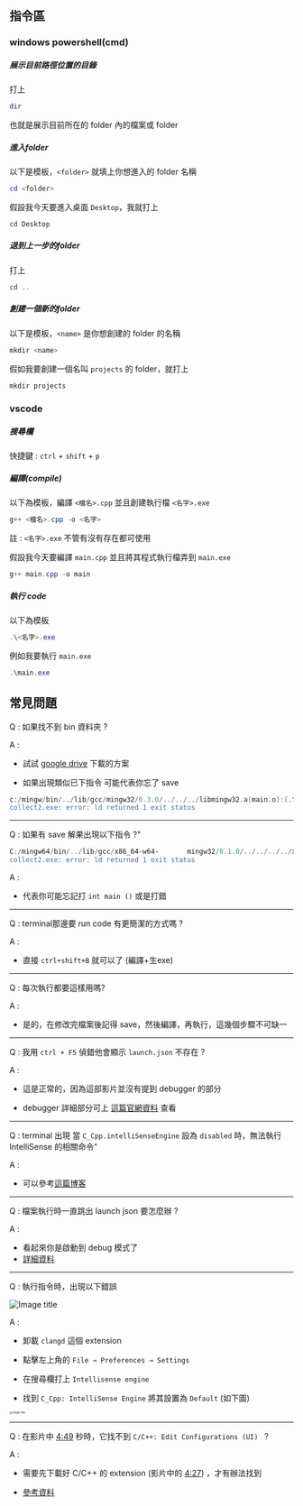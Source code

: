 ## 指令區

### windows powershell(cmd)

##### 展示目前路徑位置的目錄
打上
```powershell
dir
```
也就是展示目前所在的 folder 內的檔案或 folder

##### 進入folder

以下是模板，`<folder>` 就填上你想進入的 folder 名稱

````powershell
cd <folder>  
````
假設我今天要進入桌面 `Desktop`，我就打上
```powershell
cd Desktop
```

##### 退到上一步的folder

打上

```powershell
cd ..
```

##### 創建一個新的folder 
以下是模板，`<name>` 是你想創建的 folder 的名稱

```powershell
mkdir <name>
```

假如我要創建一個名叫 `projects` 的 folder，就打上

```powershell
mkdir projects
```


### vscode 

##### 搜尋欄

快捷鍵 : `ctrl` + `shift` + `p`

##### 編譯(compile) 

以下為模板，編譯 `<檔名>.cpp` 並且創建執行檔 `<名字>.exe`

```powershell
g++ <檔名>.cpp -o <名字>
```

註 : `<名字>.exe` 不管有沒有存在都可使用

假設我今天要編譯 `main.cpp` 並且將其程式執行檔弄到 `main.exe`

```powershell
g++ main.cpp -o main
```

##### 執行 code

以下為模板

```powershell
.\<名字>.exe
```

例如我要執行 `main.exe`

```powershell
.\main.exe
```

## 常見問題

Q : 如果找不到 bin 資料夾 ?

A :
- 試試 [google drive](https://drive.google.com/file/d/1OVHKpgJB-Uqvbm7TLBlhwjtZc6Z0HCG8/view?usp=sharing "Title") 下載的方案   

- 如果出現類似已下指令 可能代表你忘了 save
  
```powershell
c:/mingw/bin/../lib/gcc/mingw32/6.3.0/../../../libmingw32.a(main.o):(.text.startup+0xa0): undefined reference to `WinMain@16'
collect2.exe: error: ld returned 1 exit status
```

---

Q : 如果有 save 解果出現以下指令 ?"

```powershell
C:/mingw64/bin/../lib/gcc/x86_64-w64-		mingw32/8.1.0/../../../../x86_64-w64-mingw32/lib/../lib/libmingw32.a(lib64_libmingw32_a-crt0_c.o):crt0_c.c:	(.text.startup+0x2e): undefined reference to `WinMain'
collect2.exe: error: ld returned 1 exit status
```
A :
- 代表你可能忘記打 `int main ()`  或是打錯

---

Q : terminal那邊要 run code 有更簡潔的方式嗎 ?

A :
- 直接 `ctrl+shift+B` 就可以了 (編譯+生exe)

---

Q : 每次執行都要這樣用嗎?

A :

- 是的，在修改完檔案後記得 save，然後編譯，再執行，這幾個步驟不可缺一

---

Q : 我用 `ctrl + F5` 偵錯他會顯示 `launch.json` 不存在 ?

A :
- 這是正常的，因為這部影片並沒有提到 debugger 的部分
  
- debugger 詳細部分可上 [這篇官網資料](https://code.visualstudio.com/docs/editor/debugging) 查看

---

Q : terminal 出現 當 `C_Cpp.intelliSenseEngine` 設為 `disabled` 時，無法執行 IntelliSense 的相關命令"

A :
- 可以參考[這篇博客](https://blog.csdn.net/lxj362343/article/details/125711213)

---

Q : 檔案執行時一直跳出 launch json 要怎麼辦 ?

A :
- 看起來你是啟動到 debug 模式了
- [詳細資料](https://code.visualstudio.com/docs/cpp/launch-json-reference)

---

Q : 執行指令時，出現以下錯誤

![Image title](https://i.stack.imgur.com/KrGg0.png)

A :
- 卸載 `clangd` 這個 extension
	
- 點擊左上角的 `File → Preferences → Settings`
	
- 在搜尋欄打上 `Intellisense engine`
	
- 找到 `C_Cpp: IntelliSense Engine` 將其設置為 `Default` (如下圖)

<img src="https://i.stack.imgur.com/AJnT2.png" alt="Image title" style="zoom:33%;" />

---

Q : 在影片中 [4:49](https://www.youtube.com/watch?v=8QdDlNOMCgA&t=289s) 秒時，它找不到 `C/C++: Edit Configurations (UI) ` ?

A :
- 需要先下載好 C/C++ 的 extension (影片中的 [4:27](https://www.youtube.com/watch?v=8QdDlNOMCgA&t=267s)) ，才有辦法找到

- [參考資料](https://stackoverflow.com/questions/62036568/dont-have-c-cpp-properties-json-file-in-vscode)

